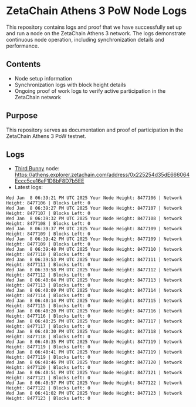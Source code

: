 # ZetaChain Athens 3 PoW Node Logs
This repository contains logs and proof that we have successfully set up and run a node on the ZetaChain Athens 3 network. The logs demonstrate continuous node operation, including synchronization details and performance.

## Contents
- Node setup information
- Synchronization logs with block height details
- Ongoing proof of work logs to verify active participation in the ZetaChain network

## Purpose
This repository serves as documentation and proof of participation in the ZetaChain Athens 3 PoW testnet.

## Logs

- [Third Bunny](https://thirdbunny.xyz/) node: https://athens.explorer.zetachain.com/address/0x225254d35dE666064Eccc5ce16eF1D8bF8D7b5EE
- Latest logs:
```
Wed Jan  8 06:39:21 PM UTC 2025 Your Node Height: 8477106 | Network Height: 8477106 | Blocks Left: 0
Wed Jan  8 06:39:27 PM UTC 2025 Your Node Height: 8477107 | Network Height: 8477107 | Blocks Left: 0
Wed Jan  8 06:39:32 PM UTC 2025 Your Node Height: 8477108 | Network Height: 8477108 | Blocks Left: 0
Wed Jan  8 06:39:37 PM UTC 2025 Your Node Height: 8477109 | Network Height: 8477109 | Blocks Left: 0
Wed Jan  8 06:39:42 PM UTC 2025 Your Node Height: 8477109 | Network Height: 8477109 | Blocks Left: 0
Wed Jan  8 06:39:48 PM UTC 2025 Your Node Height: 8477110 | Network Height: 8477110 | Blocks Left: 0
Wed Jan  8 06:39:53 PM UTC 2025 Your Node Height: 8477111 | Network Height: 8477111 | Blocks Left: 0
Wed Jan  8 06:39:58 PM UTC 2025 Your Node Height: 8477112 | Network Height: 8477112 | Blocks Left: 0
Wed Jan  8 06:40:04 PM UTC 2025 Your Node Height: 8477113 | Network Height: 8477113 | Blocks Left: 0
Wed Jan  8 06:40:09 PM UTC 2025 Your Node Height: 8477114 | Network Height: 8477114 | Blocks Left: 0
Wed Jan  8 06:40:14 PM UTC 2025 Your Node Height: 8477115 | Network Height: 8477115 | Blocks Left: 0
Wed Jan  8 06:40:20 PM UTC 2025 Your Node Height: 8477116 | Network Height: 8477116 | Blocks Left: 0
Wed Jan  8 06:40:25 PM UTC 2025 Your Node Height: 8477117 | Network Height: 8477117 | Blocks Left: 0
Wed Jan  8 06:40:30 PM UTC 2025 Your Node Height: 8477118 | Network Height: 8477118 | Blocks Left: 0
Wed Jan  8 06:40:35 PM UTC 2025 Your Node Height: 8477119 | Network Height: 8477119 | Blocks Left: 0
Wed Jan  8 06:40:41 PM UTC 2025 Your Node Height: 8477119 | Network Height: 8477119 | Blocks Left: 0
Wed Jan  8 06:40:46 PM UTC 2025 Your Node Height: 8477120 | Network Height: 8477120 | Blocks Left: 0
Wed Jan  8 06:40:51 PM UTC 2025 Your Node Height: 8477121 | Network Height: 8477121 | Blocks Left: 0
Wed Jan  8 06:40:57 PM UTC 2025 Your Node Height: 8477122 | Network Height: 8477122 | Blocks Left: 0
Wed Jan  8 06:41:02 PM UTC 2025 Your Node Height: 8477123 | Network Height: 8477123 | Blocks Left: 0
```
